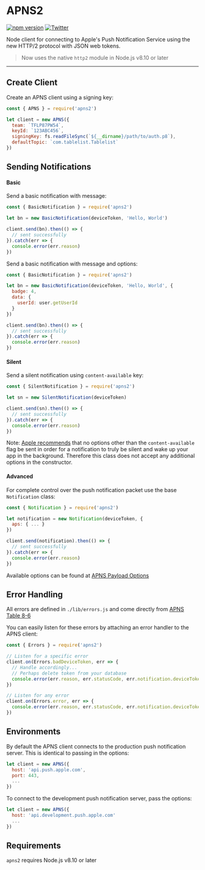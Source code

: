 APNS2
=====

[![npm version](https://badge.fury.io/js/apns2.svg)](https://badge.fury.io/js/apns2)
[![Twitter](https://img.shields.io/badge/twitter-@andrew_barba-blue.svg?style=flat)](http://twitter.com/andrew_barba)

Node client for connecting to Apple's Push Notification Service using the new HTTP/2 protocol with JSON web tokens.

> Now uses the native `http2` module in Node.js v8.10 or later

---

## Create Client

Create an APNS client using a signing key:

```javascript
const { APNS } = require('apns2')

let client = new APNS({
  team: `TFLP87PW54`,
  keyId: `123ABC456`,
  signingKey: fs.readFileSync(`${__dirname}/path/to/auth.p8`),
  defaultTopic: `com.tablelist.Tablelist`
})
```

## Sending Notifications

#### Basic

Send a basic notification with message:

```javascript
const { BasicNotification } = require('apns2')

let bn = new BasicNotification(deviceToken, 'Hello, World')

client.send(bn).then(() => {
  // sent successfully
}).catch(err => {
  console.error(err.reason)
})
```

Send a basic notification with message and options:

```javascript
const { BasicNotification } = require('apns2')

let bn = new BasicNotification(deviceToken, 'Hello, World', {
  badge: 4,
  data: {
    userId: user.getUserId
  }
})

client.send(bn).then(() => {
  // sent successfully
}).catch(err => {
  console.error(err.reason)
})
```

#### Silent

Send a silent notification using `content-available` key:

```javascript
const { SilentNotification } = require('apns2')

let sn = new SilentNotification(deviceToken)

client.send(sn).then(() => {
  // sent successfully
}).catch(err => {
  console.error(err.reason)
})
```

Note: [Apple recommends](https://developer.apple.com/library/content/documentation/NetworkingInternet/Conceptual/RemoteNotificationsPG/CreatingtheNotificationPayload.html#//apple_ref/doc/uid/TP40008194-CH10-SW8) that no options other than the `content-available` flag be sent in order for a notification to truly be silent and wake up your app in the background. Therefore this class does not accept any additional options in the constructor.

#### Advanced

For complete control over the push notification packet use the base `Notification` class:

```javascript
const { Notification } = require('apns2')

let notification = new Notification(deviceToken, {
  aps: { ... }
})

client.send(notification).then(() => {
  // sent successfully
}).catch(err => {
  console.error(err.reason)
})
```

Available options can be found at [APNS Payload Options](https://developer.apple.com/library/content/documentation/NetworkingInternet/Conceptual/RemoteNotificationsPG/PayloadKeyReference.html#//apple_ref/doc/uid/TP40008194-CH17-SW1)

## Error Handling

All errors are defined in `./lib/errors.js` and come directly from [APNS Table 8-6](https://developer.apple.com/library/content/documentation/NetworkingInternet/Conceptual/RemoteNotificationsPG/CommunicatingwithAPNs.html#//apple_ref/doc/uid/TP40008194-CH11-SW17)

You can easily listen for these errors by attaching an error handler to the APNS client:

```javascript
const { Errors } = require('apns2')

// Listen for a specific error
client.on(Errors.badDeviceToken, err => {
  // Handle accordingly...
  // Perhaps delete token from your database
  console.error(err.reason, err.statusCode, err.notification.deviceToken)
})

// Listen for any error
client.on(Errors.error, err => {
  console.error(err.reason, err.statusCode, err.notification.deviceToken)
})
```

## Environments

By default the APNS client connects to the production push notification server. This is identical to passing in the options:

```javascript
let client = new APNS({
  host: 'api.push.apple.com',
  port: 443,
  ...
})
```

To connect to the development push notification server, pass the options:

```javascript
let client = new APNS({
  host: 'api.development.push.apple.com'
  ...
})
```

## Requirements

`apns2` requires Node.js v8.10 or later
